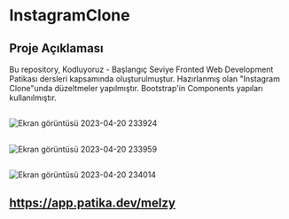 # InstagramClone

## Proje Açıklaması

Bu repository, Kodluyoruz - Başlangıç Seviye Fronted Web Development Patikası dersleri kapsamında oluşturulmuştur. Hazırlanmış olan "Instagram Clone"unda düzeltmeler yapılmıştır. Bootstrap'in Components yapıları kullanılmıştır.  

## 
![Ekran görüntüsü 2023-04-20 233924](https://user-images.githubusercontent.com/97742178/233482823-746446c8-a324-46e2-add3-cb45382c40bc.png)



## 
![Ekran görüntüsü 2023-04-20 233959](https://user-images.githubusercontent.com/97742178/233482835-c1cfc8e9-db28-474f-977e-e0703855a51c.png)


## 
![Ekran görüntüsü 2023-04-20 234014](https://user-images.githubusercontent.com/97742178/233482838-fa3ca75a-fc70-4656-bc1a-16071f10b6e3.png)

## https://app.patika.dev/melzy
